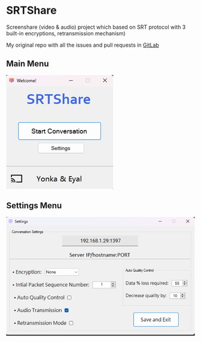 # SRTShare
Screenshare (video & audio) project which based on SRT protocol with 3 built-in encryptions, retransmission mechanism)

My original repo with all the issues and pull requests in [GitLab](https://gitlab.com/yonka2019/krayot-801-srtshare/-/tree/main)
## Main Menu
![Main menu screenshot](https://github.com/yonka2019/SRTShare/blob/main/Screenshot/MainMenu.png)

## Settings Menu
![Main menu screenshot](https://github.com/yonka2019/SRTShare/blob/main/Screenshot/SettingsMenu.png)
